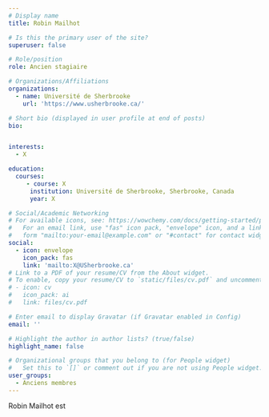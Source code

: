 ```yaml
---
# Display name
title: Robin Mailhot

# Is this the primary user of the site?
superuser: false

# Role/position
role: Ancien stagiaire

# Organizations/Affiliations
organizations:
  - name: Université de Sherbrooke
    url: 'https://www.usherbrooke.ca/'

# Short bio (displayed in user profile at end of posts)
bio: 


interests:
  - X

education:
  courses:
     - course: X
      institution: Université de Sherbrooke, Sherbrooke, Canada
      year: X

# Social/Academic Networking
# For available icons, see: https://wowchemy.com/docs/getting-started/page-builder/#icons
#   For an email link, use "fas" icon pack, "envelope" icon, and a link in the
#   form "mailto:your-email@example.com" or "#contact" for contact widget.
social:
  - icon: envelope
    icon_pack: fas
    link: 'mailto:X@USherbrooke.ca'
# Link to a PDF of your resume/CV from the About widget.
# To enable, copy your resume/CV to `static/files/cv.pdf` and uncomment the lines below.
# - icon: cv
#   icon_pack: ai
#   link: files/cv.pdf

# Enter email to display Gravatar (if Gravatar enabled in Config)
email: ''

# Highlight the author in author lists? (true/false)
highlight_name: false

# Organizational groups that you belong to (for People widget)
#   Set this to `[]` or comment out if you are not using People widget.
user_groups:
  - Anciens membres
---
```


Robin Mailhot est 
